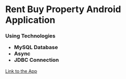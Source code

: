 # Rent Buy Property Android Application

<h3>
	Using Technologies
	<ul>
		<li>MySQL Database</li>
		<li>Async</li>
		<li>JDBC Connection </li>
	</ul>
</h3>


<a href = "https://cafebazaar.ir/app/com.amin.sellrenthouse?l=en"> Link to the App</a>


